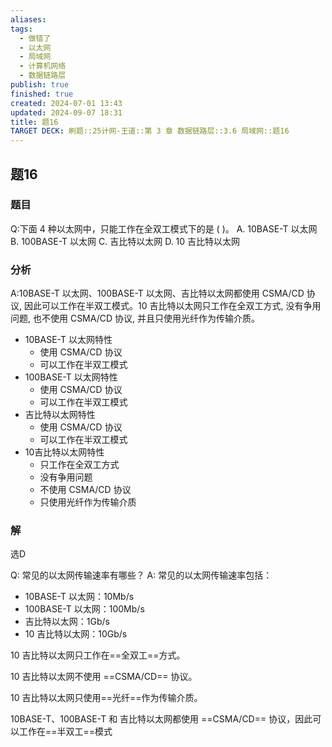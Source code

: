 ```yaml
---
aliases: 
tags:
  - 做错了
  - 以太网
  - 局域网
  - 计算机网络
  - 数据链路层
publish: true
finished: true
created: 2024-07-01 13:43
updated: 2024-09-07 18:31
title: 题16
TARGET DECK: 刷题::25计网-王道::第 3 章 数据链路层::3.6 局域网::题16
---
```


## 题16
### 题目
Q:下面 4 种以太网中，只能工作在全双工模式下的是 ( )。
A. 10BASE-T 以太网 B. 100BASE-T 以太网
C. 吉比特以太网 D. 10 吉比特以太网
### 分析
A:10BASE-T 以太网、100BASE-T 以太网、吉比特以太网都使用 CSMA/CD 协议, 因此可以工作在半双工模式。10 吉比特以太网只工作在全双工方式, 没有争用问题, 也不使用 CSMA/CD 协议, 并且只使用光纤作为传输介质。
- 10BASE-T 以太网特性
  - 使用 CSMA/CD 协议
  - 可以工作在半双工模式
- 100BASE-T 以太网特性
  - 使用 CSMA/CD 协议
  - 可以工作在半双工模式
- 吉比特以太网特性
  - 使用 CSMA/CD 协议
  - 可以工作在半双工模式
- 10吉比特以太网特性
  - 只工作在全双工方式
  - 没有争用问题
  - 不使用 CSMA/CD 协议
  - 只使用光纤作为传输介质
### 解
选D

Q: 常见的以太网传输速率有哪些？
A: 常见的以太网传输速率包括：
- 10BASE-T 以太网：10Mb/s
- 100BASE-T 以太网：100Mb/s
- 吉比特以太网：1Gb/s
- 10 吉比特以太网：10Gb/s

10 吉比特以太网只工作在==全双工==方式。

10 吉比特以太网不使用 ==CSMA/CD== 协议。

10 吉比特以太网只使用==光纤==作为传输介质。

10BASE-T、100BASE-T 和 吉比特以太网都使用 ==CSMA/CD== 协议，因此可以工作在==半双工==模式
